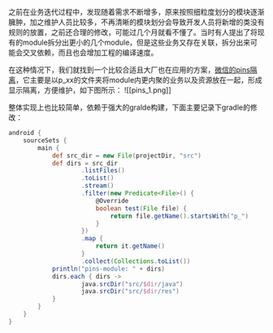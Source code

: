之前在业务迭代过程中，发现随着需求不断增多，原来按照细粒度划分的模块逐渐臃肿，加之维护人员比较多，不再清晰的模块划分会导致开发人员将新增的类没有规则的放置，之前还合理的修改，可能过几个月就看不懂了。当时有人提出了将现有的module拆分出更小的几个module，但是这些业务又存在关联，拆分出来可能会交叉依赖，而且也会增加工程的编译速度。

在这种情况下，我们就找到一个比较合适且大厂也在应用的方案，[微信的pins隔离](https://mp.weixin.qq.com/s/mkhCzeoLdev5TyO6DqHEdw)，它主要是以p_xx的文件夹将module内更内聚的业务以及资源放在一起，形成显示隔离，方便维护，如下图所示：
![[pins_1.png]]

整体实现上也比较简单，依赖于强大的gralde构建，下面主要记录下gradle的修改：
```groovy
android {
	sourceSets {
		main {
			def src_dir = new File(projectDir, "src")
			def dirs = src_dir
					.listFiles()
					.toList()
					.stream()
					.filter(new Predicate<File>() {
						@Override
						boolean test(File file) {
							return file.getName().startsWith("p_")
						}
					})
					.map {
						return it.getName()
					}
					.collect(Collections.toList())
			println("pins-module: " + dirs)
			dirs.each { dirs ->
					java.srcDir("src/$dir/java")
					java.srcDir("src/$dir/res")
			}
		}
	}
}
```